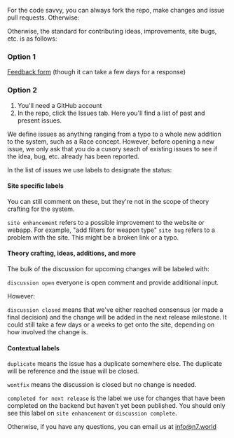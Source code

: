 For the code savvy, you can always fork the repo, make changes and issue pull requests. Otherwise:

Otherwise, the standard for contributing ideas, improvements, site bugs, etc. is as follows:

### Option 1
[Feedback form](https://goo.gl/forms/3wZj8QhlsLv3XOJw1) (though it can take a few days for a response)

### Option 2

1. You'll need a GitHub account
2. In the repo, click the Issues tab. Here you'll find a list of past and present issues. 

We define issues as anything ranging from a typo to a whole new addition to the system, such as a Race concept. However, before 
opening a new issue, we only ask that you do a cusory seach of existing issues to see if the idea, bug, etc. already has been reported.

In the list of issues we use labels to designate the status:

#### Site specific labels
You can still comment on these, but they're not in the scope of theory crafting for the system.

`site enhancement` refers to a possible improvement to the website or webapp. For example, "add filters for weapon type"
`site bug` refers to a problem with the site. This might be a broken link or a typo. 

#### Theory crafting, ideas, additions, and more
The bulk of the discussion for upcoming changes will be labeled with:

`discussion open` everyone is open comment and provide additional input.

However:

`discussion closed` means that we've either reached consensus (or made a final decision) and the change will be added in the next release milestone. 
It could still take a few days or a weeks to get onto the site, depending on how involved the change is.

#### Contextual labels

`duplicate` means the issue has a duplicate somewhere else. The duplicate will be reference and the issue will be closed. 

`wontfix` means the discussion is closed but no change is needed.

`completed for next release` is the label we use for changes that have been completed on the backend but haven't yet been published.
You should only see this label on `site enhancement` or `discussion complete`.

Otherwise, if you have any questions, you can email us at info@n7.world
